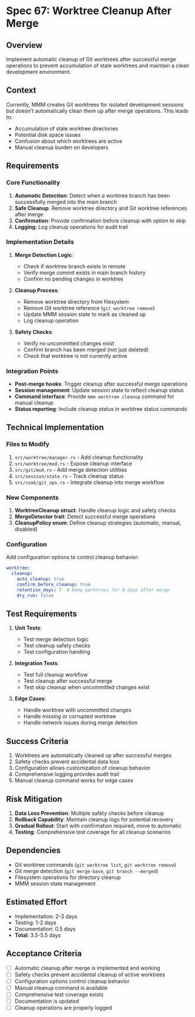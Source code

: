 # Spec 67: Worktree Cleanup After Merge

## Overview

Implement automatic cleanup of Git worktrees after successful merge operations to prevent accumulation of stale worktrees and maintain a clean development environment.

## Context

Currently, MMM creates Git worktrees for isolated development sessions but doesn't automatically clean them up after merge operations. This leads to:

- Accumulation of stale worktree directories
- Potential disk space issues
- Confusion about which worktrees are active
- Manual cleanup burden on developers

## Requirements

### Core Functionality

1. **Automatic Detection**: Detect when a worktree branch has been successfully merged into the main branch
2. **Safe Cleanup**: Remove worktree directory and Git worktree references after merge
3. **Confirmation**: Provide confirmation before cleanup with option to skip
4. **Logging**: Log cleanup operations for audit trail

### Implementation Details

1. **Merge Detection Logic**:
   - Check if worktree branch exists in remote
   - Verify merge commit exists in main branch history
   - Confirm no pending changes in worktree

2. **Cleanup Process**:
   - Remove worktree directory from filesystem
   - Remove Git worktree reference (`git worktree remove`)
   - Update MMM session state to mark as cleaned up
   - Log cleanup operation

3. **Safety Checks**:
   - Verify no uncommitted changes exist
   - Confirm branch has been merged (not just deleted)
   - Check that worktree is not currently active

### Integration Points

- **Post-merge hooks**: Trigger cleanup after successful merge operations
- **Session management**: Update session state to reflect cleanup status  
- **Command interface**: Provide `mmm worktree cleanup` command for manual cleanup
- **Status reporting**: Include cleanup status in worktree status commands

## Technical Implementation

### Files to Modify

1. `src/worktree/manager.rs` - Add cleanup functionality
2. `src/worktree/mod.rs` - Expose cleanup interface
3. `src/git/mod.rs` - Add merge detection utilities
4. `src/session/state.rs` - Track cleanup status
5. `src/cook/git_ops.rs` - Integrate cleanup into merge workflow

### New Components

1. **WorktreeCleanup struct**: Handle cleanup logic and safety checks
2. **MergeDetector trait**: Detect successful merge operations
3. **CleanupPolicy enum**: Define cleanup strategies (automatic, manual, disabled)

### Configuration

Add configuration options to control cleanup behavior:

```yaml
worktree:
  cleanup:
    auto_cleanup: true
    confirm_before_cleanup: true
    retention_days: 7  # Keep worktrees for N days after merge
    dry_run: false
```

## Test Requirements

1. **Unit Tests**:
   - Test merge detection logic
   - Test cleanup safety checks
   - Test configuration handling

2. **Integration Tests**:
   - Test full cleanup workflow
   - Test cleanup after successful merge
   - Test skip cleanup when uncommitted changes exist

3. **Edge Cases**:
   - Handle worktree with uncommitted changes
   - Handle missing or corrupted worktree
   - Handle network issues during merge detection

## Success Criteria

1. Worktrees are automatically cleaned up after successful merges
2. Safety checks prevent accidental data loss
3. Configuration allows customization of cleanup behavior
4. Comprehensive logging provides audit trail
5. Manual cleanup command works for edge cases

## Risk Mitigation

1. **Data Loss Prevention**: Multiple safety checks before cleanup
2. **Rollback Capability**: Maintain cleanup logs for potential recovery
3. **Gradual Rollout**: Start with confirmation required, move to automatic
4. **Testing**: Comprehensive test coverage for all cleanup scenarios

## Dependencies

- Git worktree commands (`git worktree list`, `git worktree remove`)
- Git merge detection (`git merge-base`, `git branch --merged`)
- Filesystem operations for directory cleanup
- MMM session state management

## Estimated Effort

- Implementation: 2-3 days
- Testing: 1-2 days  
- Documentation: 0.5 days
- **Total**: 3.5-5.5 days

## Acceptance Criteria

- [ ] Automatic cleanup after merge is implemented and working
- [ ] Safety checks prevent accidental cleanup of active worktrees
- [ ] Configuration options control cleanup behavior
- [ ] Manual cleanup command is available
- [ ] Comprehensive test coverage exists
- [ ] Documentation is updated
- [ ] Cleanup operations are properly logged